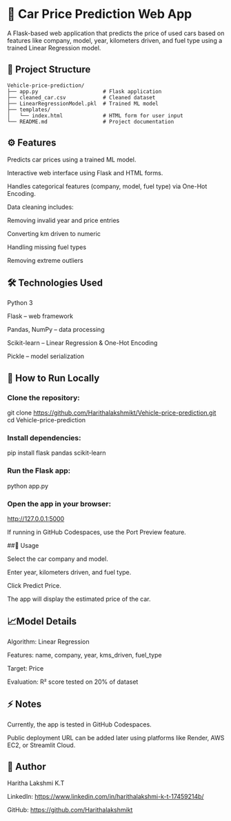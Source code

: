 # 🚗 Car Price Prediction Web App

A Flask-based web application that predicts the price of used cars based on features like company, model, year, kilometers driven, and fuel type using a trained Linear Regression model.

## 📂 Project Structure
```text
Vehicle-price-prediction/
├── app.py                     # Flask application
├── cleaned_car.csv            # Cleaned dataset
├── LinearRegressionModel.pkl  # Trained ML model
├── templates/
│   └── index.html             # HTML form for user input
└── README.md                  # Project documentation
```
## ⚙️ Features

Predicts car prices using a trained ML model.

Interactive web interface using Flask and HTML forms.

Handles categorical features (company, model, fuel type) via One-Hot Encoding.

Data cleaning includes:

Removing invalid year and price entries

Converting km driven to numeric

Handling missing fuel types

Removing extreme outliers

## 🛠 Technologies Used

Python 3

Flask – web framework

Pandas, NumPy – data processing

Scikit-learn – Linear Regression & One-Hot Encoding

Pickle – model serialization

## 🏃 How to Run Locally

### Clone the repository: 
git clone https://github.com/Harithalakshmikt/Vehicle-price-prediction.git
cd Vehicle-price-prediction


### Install dependencies:
pip install flask pandas scikit-learn


### Run the Flask app:
python app.py


### Open the app in your browser:
http://127.0.0.1:5000

If running in GitHub Codespaces, use the Port Preview feature.


##🔹 Usage

Select the car company and model.

Enter year, kilometers driven, and fuel type.

Click Predict Price.

The app will display the estimated price of the car.

## 📈Model Details

Algorithm: Linear Regression

Features: name, company, year, kms_driven, fuel_type

Target: Price

Evaluation: R² score tested on 20% of dataset

## ⚡ Notes

Currently, the app is tested in GitHub Codespaces.

Public deployment URL can be added later using platforms like Render, AWS EC2, or Streamlit Cloud.

## 📝 Author

Haritha Lakshmi K.T

LinkedIn: https://www.linkedin.com/in/harithalakshmi-k-t-17459214b/

GitHub: https://github.com/Harithalakshmikt
